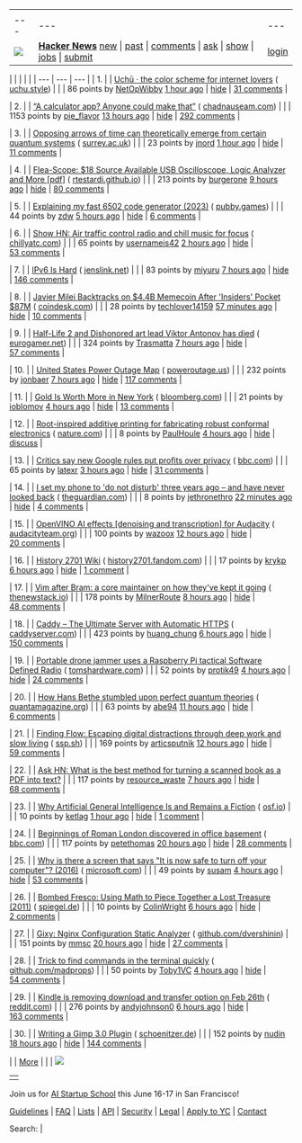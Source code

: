 |     |     |     |
| --- | --- | --- |
| |     |     |     |
| --- | --- | --- |
| [![](https://news.ycombinator.com/y18.svg)](https://news.ycombinator.com/) | **[Hacker News](https://news.ycombinator.com/news)** [new](https://news.ycombinator.com/newest) \| [past](https://news.ycombinator.com/front) \| [comments](https://news.ycombinator.com/newcomments) \| [ask](https://news.ycombinator.com/ask) \| [show](https://news.ycombinator.com/show) \| [jobs](https://news.ycombinator.com/jobs) \| [submit](https://news.ycombinator.com/submit) | [login](https://news.ycombinator.com/login?goto=news) | |

| |     |     |     |
| --- | --- | --- |
| 1. |  | [Uchū · the color scheme for internet lovers](https://uchu.style/) ( [uchu.style](https://news.ycombinator.com/from?site=uchu.style)) |
|  | 86 points by [NetOpWibby](https://news.ycombinator.com/user?id=NetOpWibby) [1 hour ago](https://news.ycombinator.com/item?id=43072338) \| [hide](https://news.ycombinator.com/hide?id=43072338&goto=news) \| [31 comments](https://news.ycombinator.com/item?id=43072338) |

| 2. |  | [“A calculator app? Anyone could make that”](https://chadnauseam.com/coding/random/calculator-app) ( [chadnauseam.com](https://news.ycombinator.com/from?site=chadnauseam.com)) |
|  | 1153 points by [pie\_flavor](https://news.ycombinator.com/user?id=pie_flavor) [13 hours ago](https://news.ycombinator.com/item?id=43066953) \| [hide](https://news.ycombinator.com/hide?id=43066953&goto=news) \| [292 comments](https://news.ycombinator.com/item?id=43066953) |

| 3. |  | [Opposing arrows of time can theoretically emerge from certain quantum systems](https://www.surrey.ac.uk/news/physicists-uncover-evidence-two-arrows-time-emerging-quantum-realm) ( [surrey.ac.uk](https://news.ycombinator.com/from?site=surrey.ac.uk)) |
|  | 23 points by [jnord](https://news.ycombinator.com/user?id=jnord) [1 hour ago](https://news.ycombinator.com/item?id=43072483) \| [hide](https://news.ycombinator.com/hide?id=43072483&goto=news) \| [11 comments](https://news.ycombinator.com/item?id=43072483) |

| 4. |  | [Flea-Scope: $18 Source Available USB Oscilloscope, Logic Analyzer and More \[pdf\]](https://rtestardi.github.io/usbte/flea-scope.pdf) ( [rtestardi.github.io](https://news.ycombinator.com/from?site=rtestardi.github.io)) |
|  | 213 points by [burgerone](https://news.ycombinator.com/user?id=burgerone) [9 hours ago](https://news.ycombinator.com/item?id=43068585) \| [hide](https://news.ycombinator.com/hide?id=43068585&goto=news) \| [80 comments](https://news.ycombinator.com/item?id=43068585) |

| 5. |  | [Explaining my fast 6502 code generator (2023)](https://pubby.games/codegen.html) ( [pubby.games](https://news.ycombinator.com/from?site=pubby.games)) |
|  | 44 points by [zdw](https://news.ycombinator.com/user?id=zdw) [5 hours ago](https://news.ycombinator.com/item?id=43036903) \| [hide](https://news.ycombinator.com/hide?id=43036903&goto=news) \| [6 comments](https://news.ycombinator.com/item?id=43036903) |

| 6. |  | [Show HN: Air traffic control radio and chill music for focus](https://www.chillyatc.com/) ( [chillyatc.com](https://news.ycombinator.com/from?site=chillyatc.com)) |
|  | 65 points by [usernameis42](https://news.ycombinator.com/user?id=usernameis42) [2 hours ago](https://news.ycombinator.com/item?id=43071934) \| [hide](https://news.ycombinator.com/hide?id=43071934&goto=news) \| [53 comments](https://news.ycombinator.com/item?id=43071934) |

| 7. |  | [IPv6 Is Hard](https://techlog.jenslink.net/posts/ipv6-is-hard/) ( [jenslink.net](https://news.ycombinator.com/from?site=jenslink.net)) |
|  | 83 points by [miyuru](https://news.ycombinator.com/user?id=miyuru) [7 hours ago](https://news.ycombinator.com/item?id=43069533) \| [hide](https://news.ycombinator.com/hide?id=43069533&goto=news) \| [146 comments](https://news.ycombinator.com/item?id=43069533) |

| 8. |  | [Javier Milei Backtracks on $4.4B Memecoin After 'Insiders' Pocket $87M](https://www.coindesk.com/business/2025/02/15/javier-milei-backtracks-on-usd4-4b-memecoin-after-insiders-pocket-usd87m) ( [coindesk.com](https://news.ycombinator.com/from?site=coindesk.com)) |
|  | 28 points by [techlover14159](https://news.ycombinator.com/user?id=techlover14159) [57 minutes ago](https://news.ycombinator.com/item?id=43072790) \| [hide](https://news.ycombinator.com/hide?id=43072790&goto=news) \| [10 comments](https://news.ycombinator.com/item?id=43072790) |

| 9. |  | [Half-Life 2 and Dishonored art lead Viktor Antonov has died](https://www.eurogamer.net/half-life-2-and-dishonored-art-lead-viktor-antonov-dies-aged-just-52) ( [eurogamer.net](https://news.ycombinator.com/from?site=eurogamer.net)) |
|  | 324 points by [Trasmatta](https://news.ycombinator.com/user?id=Trasmatta) [7 hours ago](https://news.ycombinator.com/item?id=43069514) \| [hide](https://news.ycombinator.com/hide?id=43069514&goto=news) \| [57 comments](https://news.ycombinator.com/item?id=43069514) |

| 10. |  | [United States Power Outage Map](https://poweroutage.us/) ( [poweroutage.us](https://news.ycombinator.com/from?site=poweroutage.us)) |
|  | 232 points by [jonbaer](https://news.ycombinator.com/user?id=jonbaer) [7 hours ago](https://news.ycombinator.com/item?id=43069399) \| [hide](https://news.ycombinator.com/hide?id=43069399&goto=news) \| [117 comments](https://news.ycombinator.com/item?id=43069399) |

| 11. |  | [Gold Is Worth More in New York](https://www.bloomberg.com/opinion/articles/2025-02-13/gold-is-worth-more-in-new-york) ( [bloomberg.com](https://news.ycombinator.com/from?site=bloomberg.com)) |
|  | 21 points by [ioblomov](https://news.ycombinator.com/user?id=ioblomov) [4 hours ago](https://news.ycombinator.com/item?id=43040129) \| [hide](https://news.ycombinator.com/hide?id=43040129&goto=news) \| [13 comments](https://news.ycombinator.com/item?id=43040129) |

| 12. |  | [Root-inspired additive printing for fabricating robust conformal electronics](https://www.nature.com/articles/s41378-024-00840-z) ( [nature.com](https://news.ycombinator.com/from?site=nature.com)) |
|  | 8 points by [PaulHoule](https://news.ycombinator.com/user?id=PaulHoule) [4 hours ago](https://news.ycombinator.com/item?id=43038164) \| [hide](https://news.ycombinator.com/hide?id=43038164&goto=news) \| [discuss](https://news.ycombinator.com/item?id=43038164) |

| 13. |  | [Critics say new Google rules put profits over privacy](https://www.bbc.com/news/articles/cm21g0052dno) ( [bbc.com](https://news.ycombinator.com/from?site=bbc.com)) |
|  | 65 points by [latexr](https://news.ycombinator.com/user?id=latexr) [3 hours ago](https://news.ycombinator.com/item?id=43071506) \| [hide](https://news.ycombinator.com/hide?id=43071506&goto=news) \| [31 comments](https://news.ycombinator.com/item?id=43071506) |

| 14. |  | [I set my phone to 'do not disturb' three years ago – and have never looked back](https://www.theguardian.com/lifeandstyle/2025/feb/16/the-one-change-that-worked-i-set-my-phone-to-do-not-disturb-three-years-ago-and-have-never-looked-back) ( [theguardian.com](https://news.ycombinator.com/from?site=theguardian.com)) |
|  | 8 points by [jethronethro](https://news.ycombinator.com/user?id=jethronethro) [22 minutes ago](https://news.ycombinator.com/item?id=43073109) \| [hide](https://news.ycombinator.com/hide?id=43073109&goto=news) \| [4 comments](https://news.ycombinator.com/item?id=43073109) |

| 15. |  | [OpenVINO AI effects \[denoising and transcription\] for Audacity](https://www.audacityteam.org/blog/openvino-ai-effects/) ( [audacityteam.org](https://news.ycombinator.com/from?site=audacityteam.org)) |
|  | 100 points by [wazoox](https://news.ycombinator.com/user?id=wazoox) [12 hours ago](https://news.ycombinator.com/item?id=43047255) \| [hide](https://news.ycombinator.com/hide?id=43047255&goto=news) \| [20 comments](https://news.ycombinator.com/item?id=43047255) |

| 16. |  | [History 2701 Wiki](https://history2701.fandom.com/wiki/History_2701_Wiki) ( [history2701.fandom.com](https://news.ycombinator.com/from?site=history2701.fandom.com)) |
|  | 17 points by [krykp](https://news.ycombinator.com/user?id=krykp) [6 hours ago](https://news.ycombinator.com/item?id=43043724) \| [hide](https://news.ycombinator.com/hide?id=43043724&goto=news) \| [1 comment](https://news.ycombinator.com/item?id=43043724) |

| 17. |  | [Vim after Bram: a core maintainer on how they've kept it going](https://thenewstack.io/vim-after-bram-a-core-maintainer-on-how-theyve-kept-it-going/) ( [thenewstack.io](https://news.ycombinator.com/from?site=thenewstack.io)) |
|  | 178 points by [MilnerRoute](https://news.ycombinator.com/user?id=MilnerRoute) [8 hours ago](https://news.ycombinator.com/item?id=43068884) \| [hide](https://news.ycombinator.com/hide?id=43068884&goto=news) \| [48 comments](https://news.ycombinator.com/item?id=43068884) |

| 18. |  | [Caddy – The Ultimate Server with Automatic HTTPS](https://caddyserver.com/) ( [caddyserver.com](https://news.ycombinator.com/from?site=caddyserver.com)) |
|  | 423 points by [huang\_chung](https://news.ycombinator.com/user?id=huang_chung) [6 hours ago](https://news.ycombinator.com/item?id=43070025) \| [hide](https://news.ycombinator.com/hide?id=43070025&goto=news) \| [150 comments](https://news.ycombinator.com/item?id=43070025) |

| 19. |  | [Portable drone jammer uses a Raspberry Pi tactical Software Defined Radio](https://www.tomshardware.com/raspberry-pi/portable-raspberry-pi-tactical-software-defines-radio-doubles-as-a-drone-jammer) ( [tomshardware.com](https://news.ycombinator.com/from?site=tomshardware.com)) |
|  | 52 points by [protik49](https://news.ycombinator.com/user?id=protik49) [4 hours ago](https://news.ycombinator.com/item?id=43071110) \| [hide](https://news.ycombinator.com/hide?id=43071110&goto=news) \| [24 comments](https://news.ycombinator.com/item?id=43071110) |

| 20. |  | [How Hans Bethe stumbled upon perfect quantum theories](https://www.quantamagazine.org/how-hans-bethe-stumbled-upon-perfect-quantum-theories-20250212/) ( [quantamagazine.org](https://news.ycombinator.com/from?site=quantamagazine.org)) |
|  | 63 points by [abe94](https://news.ycombinator.com/user?id=abe94) [11 hours ago](https://news.ycombinator.com/item?id=43028650) \| [hide](https://news.ycombinator.com/hide?id=43028650&goto=news) \| [6 comments](https://news.ycombinator.com/item?id=43028650) |

| 21. |  | [Finding Flow: Escaping digital distractions through deep work and slow living](https://www.ssp.sh/blog/finding-flow/) ( [ssp.sh](https://news.ycombinator.com/from?site=ssp.sh)) |
|  | 169 points by [articsputnik](https://news.ycombinator.com/user?id=articsputnik) [12 hours ago](https://news.ycombinator.com/item?id=43067303) \| [hide](https://news.ycombinator.com/hide?id=43067303&goto=news) \| [59 comments](https://news.ycombinator.com/item?id=43067303) |

| 22. |  | [Ask HN: What is the best method for turning a scanned book as a PDF into text?](https://news.ycombinator.com/item?id=43048698) |
|  | 117 points by [resource\_waste](https://news.ycombinator.com/user?id=resource_waste) [7 hours ago](https://news.ycombinator.com/item?id=43048698) \| [hide](https://news.ycombinator.com/hide?id=43048698&goto=news) \| [68 comments](https://news.ycombinator.com/item?id=43048698) |

| 23. |  | [Why Artificial General Intelligence Is and Remains a Fiction](https://osf.io/preprints/osf/fjcns_v1) ( [osf.io](https://news.ycombinator.com/from?site=osf.io)) |
|  | 10 points by [ketlag](https://news.ycombinator.com/user?id=ketlag) [1 hour ago](https://news.ycombinator.com/item?id=43072640) \| [hide](https://news.ycombinator.com/hide?id=43072640&goto=news) \| [1 comment](https://news.ycombinator.com/item?id=43072640) |

| 24. |  | [Beginnings of Roman London discovered in office basement](https://www.bbc.com/news/articles/cx2jdnv0ywyo) ( [bbc.com](https://news.ycombinator.com/from?site=bbc.com)) |
|  | 117 points by [petethomas](https://news.ycombinator.com/user?id=petethomas) [20 hours ago](https://news.ycombinator.com/item?id=43032759) \| [hide](https://news.ycombinator.com/hide?id=43032759&goto=news) \| [28 comments](https://news.ycombinator.com/item?id=43032759) |

| 25. |  | [Why is there a screen that says "It is now safe to turn off your computer"? (2016)](https://devblogs.microsoft.com/oldnewthing/20160419-00/?p=93315) ( [microsoft.com](https://news.ycombinator.com/from?site=microsoft.com)) |
|  | 49 points by [susam](https://news.ycombinator.com/user?id=susam) [4 hours ago](https://news.ycombinator.com/item?id=43071193) \| [hide](https://news.ycombinator.com/hide?id=43071193&goto=news) \| [53 comments](https://news.ycombinator.com/item?id=43071193) |

| 26. |  | [Bombed Fresco: Using Math to Piece Together a Lost Treasure (2011)](https://www.spiegel.de/international/zeitgeist/bombed-fresco-using-math-to-piece-together-a-lost-treasure-a-792781.html) ( [spiegel.de](https://news.ycombinator.com/from?site=spiegel.de)) |
|  | 10 points by [ColinWright](https://news.ycombinator.com/user?id=ColinWright) [6 hours ago](https://news.ycombinator.com/item?id=43050644) \| [hide](https://news.ycombinator.com/hide?id=43050644&goto=news) \| [2 comments](https://news.ycombinator.com/item?id=43050644) |

| 27. |  | [Gixy: Nginx Configuration Static Analyzer](https://github.com/dvershinin/gixy) ( [github.com/dvershinin](https://news.ycombinator.com/from?site=github.com/dvershinin)) |
|  | 151 points by [mmsc](https://news.ycombinator.com/user?id=mmsc) [20 hours ago](https://news.ycombinator.com/item?id=43065217) \| [hide](https://news.ycombinator.com/hide?id=43065217&goto=news) \| [27 comments](https://news.ycombinator.com/item?id=43065217) |

| 28. |  | [Trick to find commands in the terminal quickly](https://github.com/madprops/blog/blob/main/docs/cmd_icons.md) ( [github.com/madprops](https://news.ycombinator.com/from?site=github.com/madprops)) |
|  | 50 points by [Toby1VC](https://news.ycombinator.com/user?id=Toby1VC) [4 hours ago](https://news.ycombinator.com/item?id=43071085) \| [hide](https://news.ycombinator.com/hide?id=43071085&goto=news) \| [54 comments](https://news.ycombinator.com/item?id=43071085) |

| 29. |  | [Kindle is removing download and transfer option on Feb 26th](https://old.reddit.com/r/kindle/comments/1inr9uy/fyi_amazon_is_removing_download_transfer_option/) ( [reddit.com](https://news.ycombinator.com/from?site=reddit.com)) |
|  | 276 points by [andyjohnson0](https://news.ycombinator.com/user?id=andyjohnson0) [6 hours ago](https://news.ycombinator.com/item?id=43070155) \| [hide](https://news.ycombinator.com/hide?id=43070155&goto=news) \| [163 comments](https://news.ycombinator.com/item?id=43070155) |

| 30. |  | [Writing a Gimp 3.0 Plugin](https://schoenitzer.de/blog/2025/Gimp%203.0%20Plugin%20Ressources.html) ( [schoenitzer.de](https://news.ycombinator.com/from?site=schoenitzer.de)) |
|  | 152 points by [nudin](https://news.ycombinator.com/user?id=nudin) [18 hours ago](https://news.ycombinator.com/item?id=43025176) \| [hide](https://news.ycombinator.com/hide?id=43025176&goto=news) \| [144 comments](https://news.ycombinator.com/item?id=43025176) |

|  | [More](https://news.ycombinator.com/?p=2) | |
| ![](https://news.ycombinator.com/s.gif)

|     |
| --- |
|  |

Join us for [AI Startup School](https://events.ycombinator.com/ai-sus) this June 16-17 in San Francisco!

[Guidelines](https://news.ycombinator.com/newsguidelines.html) \| [FAQ](https://news.ycombinator.com/newsfaq.html) \| [Lists](https://news.ycombinator.com/lists) \| [API](https://github.com/HackerNews/API) \| [Security](https://news.ycombinator.com/security.html) \| [Legal](https://www.ycombinator.com/legal/) \| [Apply to YC](https://www.ycombinator.com/apply/) \| [Contact](mailto:hn@ycombinator.com)

Search: |
